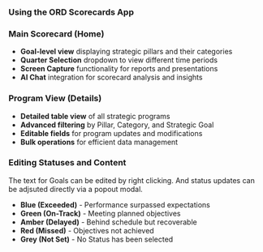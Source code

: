### Using the ORD Scorecards App


### Main Scorecard (Home)
- **Goal-level view** displaying strategic pillars and their categories
- **Quarter Selection** dropdown to view different time periods
- **Screen Capture** functionality for reports and presentations
- **AI Chat** integration for scorecard analysis and insights
### Program View (Details)
- **Detailed table view** of all strategic programs
- **Advanced filtering** by Pillar, Category, and Strategic Goal
- **Editable fields** for program updates and modifications
- **Bulk operations** for efficient data management

### Editing Statuses and Content
The text for Goals can be edited by right clicking. And status updates can be adjsuted directly via a popout modal.
- **Blue (Exceeded)** - Performance surpassed expectations
- **Green (On-Track)** - Meeting planned objectives
- **Amber (Delayed)** - Behind schedule but recoverable
- **Red (Missed)** - Objectives not achieved
- **Grey (Not Set)** - No Status has been selected